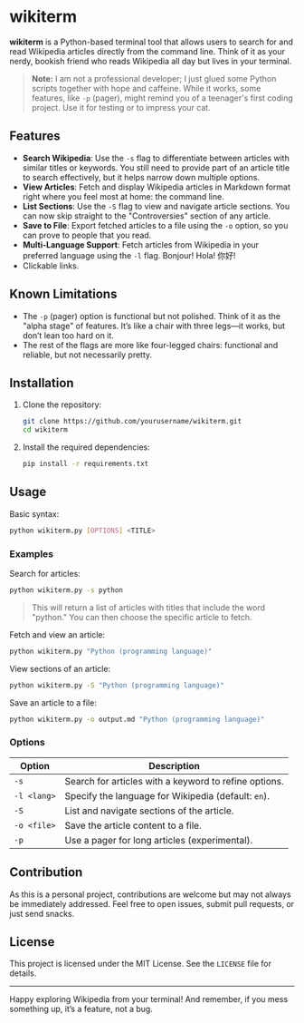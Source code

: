 # wikiterm

**wikiterm** is a Python-based terminal tool that allows users to search for and read Wikipedia articles directly from the command line. Think of it as your nerdy, bookish friend who reads Wikipedia all day but lives in your terminal.

> **Note:** I am not a professional developer; I just glued some Python scripts together with hope and caffeine. While it works, some features, like `-p` (pager), might remind you of a teenager's first coding project. Use it for testing or to impress your cat.

## Features
- **Search Wikipedia**: Use the `-s` flag to differentiate between articles with similar titles or keywords. You still need to provide part of an article title to search effectively, but it helps narrow down multiple options.
- **View Articles**: Fetch and display Wikipedia articles in Markdown format right where you feel most at home: the command line.
- **List Sections**: Use the `-S` flag to view and navigate article sections. You can now skip straight to the "Controversies" section of any article.
- **Save to File**: Export fetched articles to a file using the `-o` option, so you can prove to people that you read.
- **Multi-Language Support**: Fetch articles from Wikipedia in your preferred language using the `-l` flag. Bonjour! Hola! 你好!
- Clickable links.

## Known Limitations
- The `-p` (pager) option is functional but not polished. Think of it as the "alpha stage" of features. It’s like a chair with three legs—it works, but don’t lean too hard on it.
- The rest of the flags are more like four-legged chairs: functional and reliable, but not necessarily pretty.

## Installation

1. Clone the repository:
   ```bash
   git clone https://github.com/yourusername/wikiterm.git
   cd wikiterm
   ```
2. Install the required dependencies:
   ```bash
   pip install -r requirements.txt
   ```

## Usage

Basic syntax:
```bash
python wikiterm.py [OPTIONS] <TITLE>
```

### Examples

Search for articles:
```bash
python wikiterm.py -s python
```
> This will return a list of articles with titles that include the word "python." You can then choose the specific article to fetch.

Fetch and view an article:
```bash
python wikiterm.py "Python (programming language)"
```

View sections of an article:
```bash
python wikiterm.py -S "Python (programming language)"
```

Save an article to a file:
```bash
python wikiterm.py -o output.md "Python (programming language)"
```

### Options

| Option       | Description |
|--------------|-------------|
| `-s`         | Search for articles with a keyword to refine options. |
| `-l <lang>`  | Specify the language for Wikipedia (default: `en`). |
| `-S`         | List and navigate sections of the article. |
| `-o <file>`  | Save the article content to a file. |
| `-p`         | Use a pager for long articles (experimental). |

## Contribution

As this is a personal project, contributions are welcome but may not always be immediately addressed. Feel free to open issues, submit pull requests, or just send snacks.

## License

This project is licensed under the MIT License. See the `LICENSE` file for details.

---

Happy exploring Wikipedia from your terminal! And remember, if you mess something up, it’s a feature, not a bug.
